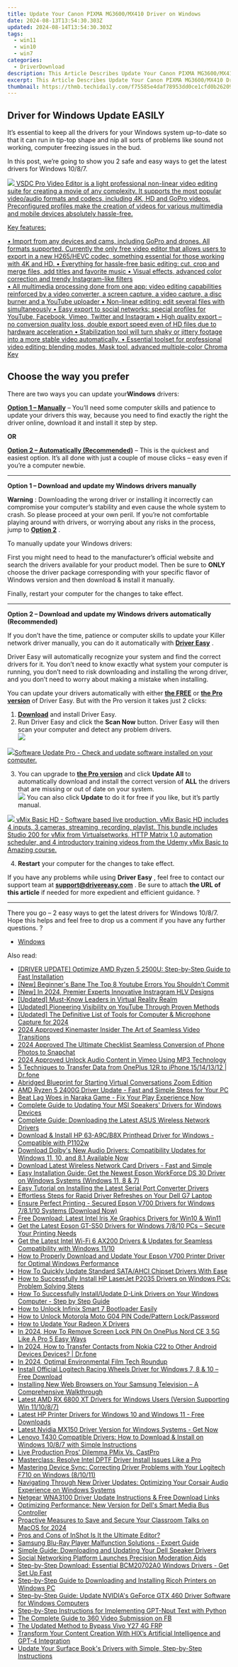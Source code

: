 ```yaml
---
title: Update Your Canon PIXMA MG3600/MX410 Driver on Windows
date: 2024-08-13T13:54:30.303Z
updated: 2024-08-14T13:54:30.303Z
tags:
  - win11
  - win10
  - win7
categories:
  - DriverDownload
description: This Article Describes Update Your Canon PIXMA MG3600/MX410 Driver on Windows
excerpt: This Article Describes Update Your Canon PIXMA MG3600/MX410 Driver on Windows
thumbnail: https://thmb.techidaily.com/f75585e4daf78953dd0ce1cfd0b26209fab1e9c588003fe7de564148a8e3e23c.jpg
---
```


## Driver for Windows Update EASILY

It’s essential to keep all the drivers for your Windows system up-to-date so that it can run in tip-top shape and nip all sorts of problems like sound not working, computer freezing issues in the bud.

 In this post, we’re going to show you 2 safe and easy ways to get the latest drivers for Windows 10/8/7.

<!-- affiliate ads begin -->
<a href="https://secure.2checkout.com/order/checkout.php?PRODS=4693127&QTY=1&AFFILIATE=108875&CART=1"><img src="https://www.videosoftdev.com/images/video_editor/screenshots/1.jpg" border="0">
VSDC Pro Video Editor is a light professional non-linear video editing suite for creating a movie of any complexity. It supports the most popular video/audio formats and codecs, including 4K, HD and GoPro videos. Preconfigured profiles make the creation of videos for various multimedia and mobile devices absolutely hassle-free.

Key features:

•	Import from any devices and cams, including GoPro and drones. All formats supported. Сurrently the only free video editor that allows users to export in a new H265/HEVC codec, something essential for those working with 4K and HD.
•	Everything for hassle-free basic editing: cut, crop and merge files, add titles and favorite music
•	Visual effects, advanced color correction and trendy Instagram-like filters   
•	All multimedia processing done from one app: video editing capabilities reinforced by  a video converter, a screen capture, a video capture, a disc burner and a YouTube uploader
•	Non-linear editing: edit several files with simultaneously 
•	Easy export to social networks: special profiles for YouTube, Facebook, Vimeo, Twitter and Instagram
•	High quality export – no conversion quality loss, double export speed even of HD files due to hardware acceleration
•	Stabilization tool will turn shaky or jittery footage into a more stable video automatically. 
•	Essential toolset for professional video editing: blending modes, Mask tool, advanced multiple-color Chroma Key  
</a>
<!-- affiliate ads end -->
## Choose the way you prefer

 There are two ways you can update your**Windows** drivers:

[**Option 1 – Manually**](https://tools.techidaily.com/drivereasy/download/) – You’ll need some computer skills and patience to update your drivers this way, because you need to find exactly the right the driver online, download it and install it step by step.

**OR**

[**Option 2 – Automatically (Recommended)**](https://tools.techidaily.com/drivereasy/download/) – This is the quickest and easiest option. It’s all done with just a couple of mouse clicks – easy even if you’re a computer newbie.

---

 **Option 1 – Download and update my Windows drivers manually**

**Warning** : Downloading the wrong driver or installing it incorrectly can compromise your computer’s stability and even cause the whole system to crash. So please proceed at your own peril. If you’re not comfortable playing around with drivers, or worrying about any risks in the process, jump to **[Option 2](https://tools.techidaily.com/drivereasy/download/)**  .

To manually update your Windows drivers:

 First you might need to head to the manufacturer’s official website and search the drivers available for your product model. Then  be sure to **ONLY** choose the driver package corresponding with your specific flavor of Windows version and then download & install it manually.

Finally, restart your computer for the changes to take effect.

---

 **Option 2 – Download and update my Windows drivers automatically (Recommended)**

 If you don’t have the time, patience or computer skills to update your Killer network  driver manually, you can do it automatically with **[Driver Easy](https://tools.techidaily.com/drivereasy/download/)**  .

 Driver Easy will automatically recognize your system and find the correct drivers for it. You don’t need to know exactly what system your computer is running, you don’t need to risk downloading and installing the wrong driver, and you don’t need to worry about making a mistake when installing.

 You can update your drivers automatically with either **[the FREE](https://tools.techidaily.com/drivereasy/download/)**  or **[the Pro version](https://tools.techidaily.com/drivereasy/download/)**  of Driver Easy. But with the Pro version it takes just 2 clicks:

1. **[Download](https://tools.techidaily.com/drivereasy/download/)**  and install Driver Easy.
2. Run Driver Easy and click the **Scan Now** button. Driver Easy will then scan your computer and detect any problem drivers.  
![](https://images.drivereasy.com/wp-content/uploads/2018/07/img_5b5aefd675a7c.jpg)
<!-- affiliate ads begin -->
<a href="https://order.glarysoft.com/order/checkout.php?PRODS=4691139&QTY=1&AFFILIATE=108875&CART=1"><img src="https://secure.avangate.com/images/merchant/6734fa703f6633ab896eecbdfad8953a/products/SU-200-1.png" border="0">Software Update Pro - Check and update software installed on your computer. </a>
<!-- affiliate ads end -->
3. You can upgrade to [**the Pro version**](https://tools.techidaily.com/drivereasy/download/)  and click **Update All** to automatically download and install the correct version of **ALL**  the drivers that are missing or out of date on your system.  
![](https://images.drivereasy.com/wp-content/uploads/2018/10/img_5bb5e6c1021eb.jpg) You can also click **Update** to do it for free if you like, but it’s partly manual.
<!-- affiliate ads begin -->
<a href="https://secure.2checkout.com/order/checkout.php?PRODS=4718728&QTY=1&AFFILIATE=108875&CART=1"> <img src="https://secure.avangate.com/images/merchant/ce9a6fb2becc2d235e62b125e9260102/products/vMixCallScreenshot1-large.jpg" border="0"> vMix Basic HD - Software based live production. vMix Basic HD includes 4 inputs, 3 cameras, streaming, recording, playlist. 
This bundle includes Studio 200 for vMix from Virtualsetworks, HTTP Matrix 1.0 automation scheduler, and 4 introductory training videos from the Udemy vMix Basic to Amazing course. </a>
<!-- affiliate ads end -->
4. **Restart**   your computer for the changes to take effect.

 If you have any problems while using **Driver Easy** , feel free to contact our support team at **<support@drivereasy.com>** . Be sure to attach **the URL of this article** if needed for more expedient and efficient guidance. ?

---

 There you go – 2 easy ways to get the latest drivers for Windows 10/8/7\. Hope this helps and feel free to drop us a comment if you have any further questions. ?

* [Windows](https://tools.techidaily.com/drivereasy/download/)

<ins class="adsbygoogle"
     style="display:block"
     data-ad-format="autorelaxed"
     data-ad-client="ca-pub-7571918770474297"
     data-ad-slot="1223367746"></ins>



<ins class="adsbygoogle"
     style="display:block"
     data-ad-client="ca-pub-7571918770474297"
     data-ad-slot="8358498916"
     data-ad-format="auto"
     data-full-width-responsive="true"></ins>

<span class="atpl-alsoreadstyle">Also read:</span>
<div><ul>
<li><a href="https://win-dash.techidaily.com/driver-update-optimize-amd-ryzen-5-2500u-step-by-step-guide-to-fast-installation/"><u>[DRIVER UPDATE] Optimize AMD Ryzen 5 2500U: Step-by-Step Guide to Fast Installation</u></a></li>
<li><a href="https://youtube-videos.techidaily.com/new-beginners-bane-the-top-8-youtube-errors-you-shouldnt-commit/"><u>[New] Beginner's Bane  The Top 8 Youtube Errors You Shouldn't Commit</u></a></li>
<li><a href="https://instagram-videos.techidaily.com/new-in-2024-premier-experts-innovative-instragram-hlv-designs/"><u>[New] In 2024, Premier Experts  Innovative Instragram HLV Designs</u></a></li>
<li><a href="https://extra-approaches.techidaily.com/updated-must-know-leaders-in-virtual-reality-realm/"><u>[Updated] Must-Know Leaders in Virtual Reality Realm</u></a></li>
<li><a href="https://facebook-video-share.techidaily.com/updated-pioneering-visibility-on-youtube-through-proven-methods/"><u>[Updated] Pioneering Visibility on YouTube Through Proven Methods</u></a></li>
<li><a href="https://digital-screen-recording.techidaily.com/updated-the-definitive-list-of-tools-for-computer-and-microphone-capture-for-2024/"><u>[Updated] The Definitive List of Tools for Computer & Microphone Capture for 2024</u></a></li>
<li><a href="https://extra-approaches.techidaily.com/2024-approved-kinemaster-insider-the-art-of-seamless-video-transitions/"><u>2024 Approved  Kinemaster Insider  The Art of Seamless Video Transitions</u></a></li>
<li><a href="https://snapchat-videos.techidaily.com/2024-approved-the-ultimate-checklist-seamless-conversion-of-phone-photos-to-snapchat/"><u>2024 Approved  The Ultimate Checklist  Seamless Conversion of Phone Photos to Snapchat</u></a></li>
<li><a href="https://vimeo-videos.techidaily.com/2024-approved-unlock-audio-content-in-vimeo-using-mp3-technology/"><u>2024 Approved  Unlock Audio Content in Vimeo Using MP3 Technology</u></a></li>
<li><a href="https://blog-min.techidaily.com/5-techniques-to-transfer-data-from-oneplus-12r-to-iphone-15141312-drfone-by-drfone-transfer-from-android-transfer-from-android/"><u>5 Techniques to Transfer Data from OnePlus 12R to iPhone 15/14/13/12 | Dr.fone</u></a></li>
<li><a href="https://extra-lessons.techidaily.com/abridged-blueprint-for-starting-virtual-conversations-zoom-edition/"><u>Abridged Blueprint for Starting Virtual Conversations  Zoom Edition</u></a></li>
<li><a href="https://win-dash.techidaily.com/amd-ryzen-5-2400g-driver-update-fast-and-simple-steps-for-your-pc/"><u>AMD Ryzen 5 2400G Driver Update - Fast and Simple Steps for Your PC</u></a></li>
<li><a href="https://win-solutions.techidaily.com/1723007862328-beat-lag-woes-in-naraka-game-fix-your-play-experience-now/"><u>Beat Lag Woes in Naraka Game - Fix Your Play Experience Now</u></a></li>
<li><a href="https://win-dash.techidaily.com/complete-guide-to-updating-your-msi-speakers-drivers-for-windows-devices/"><u>Complete Guide to Updating Your MSI Speakers' Drivers for Windows Devices</u></a></li>
<li><a href="https://win-dash.techidaily.com/complete-guide-downloading-the-latest-asus-wireless-network-drivers/"><u>Complete Guide: Downloading the Latest ASUS Wireless Network Drivers</u></a></li>
<li><a href="https://win-dash.techidaily.com/download-and-install-hp-63-a9cb8x-printhead-driver-for-windows-compatible-with-p1102w/"><u>Download & Install HP 63-A9C/B8X Printhead Driver for Windows - Compatible with P1102w</u></a></li>
<li><a href="https://win-dash.techidaily.com/1722969395900-download-dolbys-new-audio-drivers-compatibility-updates-for-windows-11-10-and-81-available-now/"><u>Download Dolby's New Audio Drivers: Compatibility Updates for Windows 11, 10, and 8.1 Available Now</u></a></li>
<li><a href="https://win-dash.techidaily.com/download-latest-wireless-network-card-drivers-fast-and-simple/"><u>Download Latest Wireless Network Card Drivers - Fast and Simple</u></a></li>
<li><a href="https://win-dash.techidaily.com/easy-installation-guide-get-the-newest-epson-workforce-ds-30-driver-on-windows-systems-windows-11-8-and-7/"><u>Easy Installation Guide: Get the Newest Epson WorkForce DS 30 Driver on Windows Systems (Windows 11, 8 & 7)</u></a></li>
<li><a href="https://win-dash.techidaily.com/easy-tutorial-on-installing-the-latest-serial-port-converter-drivers/"><u>Easy Tutorial on Installing the Latest Serial Port Converter Drivers</u></a></li>
<li><a href="https://win-dash.techidaily.com/effortless-steps-for-rapid-driver-refreshes-on-your-dell-g7-laptop/"><u>Effortless Steps for Rapid Driver Refreshes on Your Dell G7 Laptop</u></a></li>
<li><a href="https://win-dash.techidaily.com/ensure-perfect-printing-secured-epson-v700-drivers-for-windows-78110-systems-download-now/"><u>Ensure Perfect Printing - Secured Epson V700 Drivers for Windows 7/8.1/10 Systems (Download Now)</u></a></li>
<li><a href="https://win-dash.techidaily.com/free-download-latest-intel-iris-xe-graphics-drivers-for-win10-and-win11/"><u>Free Download: Latest Intel Iris Xe Graphics Drivers for Win10 & Win11</u></a></li>
<li><a href="https://win-dash.techidaily.com/get-the-latest-epson-gt-s50-drivers-for-windows-7810-pcs-secure-your-printing-needs/"><u>Get the Latest Epson GT-S50 Drivers for Windows 7/8/10 PCs – Secure Your Printing Needs</u></a></li>
<li><a href="https://win-dash.techidaily.com/get-the-latest-intel-wi-fi-6-ax200-drivers-and-updates-for-seamless-compatibility-with-windows-1110/"><u>Get the Latest Intel Wi-Fi 6 AX200 Drivers & Updates for Seamless Compatibility with Windows 11/10</u></a></li>
<li><a href="https://win-dash.techidaily.com/how-to-properly-download-and-update-your-epson-v700-printer-driver-for-optimal-windows-performance/"><u>How to Properly Download and Update Your Epson V700 Printer Driver for Optimal Windows Performance</u></a></li>
<li><a href="https://win-dash.techidaily.com/how-to-quickly-update-standard-sataahci-chipset-drivers-with-ease/"><u>How To Quickly Update Standard SATA/AHCI Chipset Drivers With Ease</u></a></li>
<li><a href="https://win-dash.techidaily.com/how-to-successfully-install-hp-laserjet-p2035-drivers-on-windows-pcs-problem-solving-steps/"><u>How to Successfully Install HP LaserJet P2035 Drivers on Windows PCs: Problem Solving Steps</u></a></li>
<li><a href="https://win-dash.techidaily.com/how-to-successfully-installupdate-d-link-drivers-on-your-windows-computer-step-by-step-guide/"><u>How To Successfully Install/Update D-Link Drivers on Your Windows Computer - Step by Step Guide</u></a></li>
<li><a href="https://unlock-android.techidaily.com/how-to-unlock-infinix-smart-7-bootloader-easily-by-drfone-android/"><u>How to Unlock Infinix Smart 7 Bootloader Easily</u></a></li>
<li><a href="https://easy-unlock-android.techidaily.com/how-to-unlock-motorola-moto-g04-pin-codepattern-lockpassword-by-drfone-android/"><u>How to Unlock Motorola Moto G04 PIN Code/Pattern Lock/Password</u></a></li>
<li><a href="https://driver-install.techidaily.com/how-to-update-your-radeon-x-drivers/"><u>How to Update Your Radeon X Drivers</u></a></li>
<li><a href="https://easy-unlock-android.techidaily.com/in-2024-how-to-remove-screen-lock-pin-on-oneplus-nord-ce-3-5g-like-a-pro-5-easy-ways-by-drfone-android/"><u>In 2024, How To Remove Screen Lock PIN On OnePlus Nord CE 3 5G Like A Pro 5 Easy Ways</u></a></li>
<li><a href="https://android-transfer.techidaily.com/in-2024-how-to-transfer-contacts-from-nokia-c22-to-other-android-devices-devices-drfone-by-drfone-transfer-from-android-transfer-from-android/"><u>In 2024, How to Transfer Contacts from Nokia C22 to Other Android Devices Devices? | Dr.fone</u></a></li>
<li><a href="https://desktop-recording.techidaily.com/in-2024-optimal-environmental-film-tech-roundup/"><u>In 2024, Optimal Environmental Film Tech Roundup</u></a></li>
<li><a href="https://win-dash.techidaily.com/install-official-logitech-racing-wheels-driver-for-windows-7-8-and-10-free-download/"><u>Install Official Logitech Racing Wheels Driver for Windows 7, 8 & 10 – Free Download</u></a></li>
<li><a href="https://techno-recovery.techidaily.com/installing-new-web-browsers-on-your-samsung-television-a-comprehensive-walkthrough/"><u>Installing New Web Browsers on Your Samsung Television – A Comprehensive Walkthrough</u></a></li>
<li><a href="https://win-dash.techidaily.com/latest-amd-rx-6800-xt-drivers-for-windows-users-version-supporting-win-111087/"><u>Latest AMD RX 6800 XT Drivers for Windows Users (Version Supporting Win 11/10/8/7)</u></a></li>
<li><a href="https://win-dash.techidaily.com/latest-hp-printer-drivers-for-windows-10-and-windows-11-free-downloads/"><u>Latest HP Printer Drivers for Windows 10 and Windows 11 - Free Downloads</u></a></li>
<li><a href="https://win-dash.techidaily.com/1722974306237-latest-nvidia-mx150-driver-version-for-windows-systems-get-now/"><u>Latest Nvidia MX150 Driver Version for Windows Systems - Get Now</u></a></li>
<li><a href="https://win-dash.techidaily.com/lenovo-t430-compatible-drivers-how-to-download-and-install-on-windows-1087-with-simple-instructions/"><u>Lenovo T430 Compatible Drivers: How to Download & Install on Windows 10/8/7 with Simple Instructions</u></a></li>
<li><a href="https://extra-lessons.techidaily.com/live-production-pros-dilemma-pmix-vs-castpro/"><u>Live Production Pros' Dilemma  PMix Vs. CastPro</u></a></li>
<li><a href="https://win-dash.techidaily.com/masterclass-resolve-intel-dptf-driver-install-issues-like-a-pro/"><u>Masterclass: Resolve Intel DPTF Driver Install Issues Like a Pro</u></a></li>
<li><a href="https://win-dash.techidaily.com/mastering-device-sync-correcting-driver-problems-with-your-logitech-f710-on-windows-81011/"><u>Mastering Device Sync: Correcting Driver Problems with Your Logitech F710 on Windows (8/10/11)</u></a></li>
<li><a href="https://win-dash.techidaily.com/navigating-through-new-driver-updates-optimizing-your-corsair-audio-experience-on-windows-systems/"><u>Navigating Through New Driver Updates: Optimizing Your Corsair Audio Experience on Windows Systems</u></a></li>
<li><a href="https://win-dash.techidaily.com/netgear-wna3100-driver-update-instructions-and-free-download-links/"><u>Netgear WNA3100 Driver Update Instructions & Free Download Links</u></a></li>
<li><a href="https://win-dash.techidaily.com/optimizing-performance-new-version-for-dells-smart-media-bus-controller/"><u>Optimizing Performance: New Version for Dell's Smart Media Bus Controller</u></a></li>
<li><a href="https://screen-recording.techidaily.com/proactive-measures-to-save-and-secure-your-classroom-talks-on-macos-for-2024/"><u>Proactive Measures to Save and Secure Your Classroom Talks on MacOS for 2024</u></a></li>
<li><a href="https://extra-lessons.techidaily.com/pros-and-cons-of-inshot-is-it-the-ultimate-editor/"><u>Pros and Cons of InShot  Is It the Ultimate Editor?</u></a></li>
<li><a href="https://win-dash.techidaily.com/samsung-blu-ray-player-malfunction-solutions-expert-guide/"><u>Samsung Blu-Ray Player Malfunction Solutions - Expert Guide</u></a></li>
<li><a href="https://win-dash.techidaily.com/simple-guide-downloading-and-updating-your-dell-speaker-drivers/"><u>Simple Guide: Downloading and Updating Your Dell Speaker Drivers</u></a></li>
<li><a href="https://facebook.techidaily.com/social-networking-platform-launches-precision-moderation-aids/"><u>Social Networking Platform Launches Precision Moderation Aids</u></a></li>
<li><a href="https://win-dash.techidaily.com/1722965875318-step-by-step-download-essential-bcm20702a0-windows-drivers-get-set-up-fast/"><u>Step-by-Step Download: Essential BCM20702A0 Windows Drivers - Get Set Up Fast</u></a></li>
<li><a href="https://win-dash.techidaily.com/step-by-step-guide-to-downloading-and-installing-ricoh-printers-on-windows-pc/"><u>Step-by-Step Guide to Downloading and Installing Ricoh Printers on Windows PC</u></a></li>
<li><a href="https://win-amazing.techidaily.com/step-by-step-guide-update-nvidias-geforce-gtx-460-driver-software-for-windows-computers/"><u>Step-by-Step Guide: Update NVIDIA's GeForce GTX 460 Driver Software for Windows Computers</u></a></li>
<li><a href="https://tech-revival.techidaily.com/step-by-step-instructions-for-implementing-gpt-nput-text-with-python/"><u>Step-by-Step Instructions for Implementing GPT-Nput Text with Python</u></a></li>
<li><a href="https://facebook-videos.techidaily.com/the-complete-guide-to-360-video-submission-on-fb/"><u>The Complete Guide to 360 Video Submission on FB</u></a></li>
<li><a href="https://bypass-frp.techidaily.com/the-updated-method-to-bypass-vivo-y27-4g-frp-by-drfone-android/"><u>The Updated Method to Bypass Vivo Y27 4G FRP</u></a></li>
<li><a href="https://tech-haven.techidaily.com/transform-your-content-creation-with-hixs-artificial-intelligence-and-gpt-4-integration/"><u>Transform Your Content Creation With HIX’s Artificial Intelligence and GPT-4 Integration</u></a></li>
<li><a href="https://win-dash.techidaily.com/update-your-surface-books-drivers-with-simple-step-by-step-instructions/"><u>Update Your Surface Book's Drivers with Simple, Step-by-Step Instructions</u></a></li>
</ul></div>
